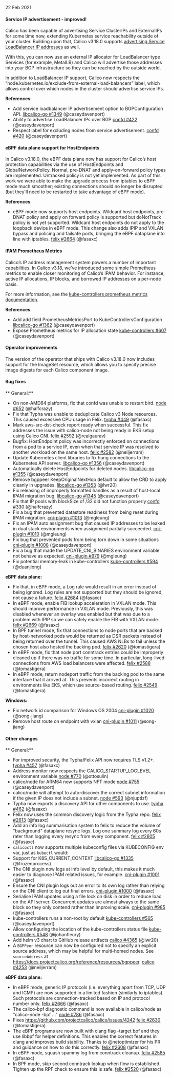 22 Feb 2021

#### Service IP advertisement - improved!

Calico has been capable of advertising Service ClusterIPs and ExternalIPs for some time now, extending Kubernetes service reachability outside of your cluster. Building upon that, Calico v3.18.0 supports [advertising Service LoadBalancer IP addresses](https://docs.projectcalico.org/archive/v3.18/networking/advertise-service-ips#advertise-service-load-balancer-ip-addresses) as well.

With this, you can now use an external IP allocator for LoadBalancer type Services (for example, MetalLB) and Calico will advertise those addresses into your BGP infrastructure so they can be reached by the outside world.

In addition to LoadBalancer IP support, Calico now respects the “node.kubernetes.io/exclude-from-external-load-balancers” label, which allows control over which nodes in the cluster should advertise service IPs.

**References**:
 - Add service loadbalancer IP advertisement option to BGPConfiguration API. [libcalico-go #1349](https://github.com/projectcalico/libcalico-go/pull/1349) (@caseydavenport)
 - Ability to advertise LoadBalancer IPs over BGP [confd #422](https://github.com/projectcalico/confd/pull/422) (@caseydavenport)
 - Respect label for excluding nodes from service advertisement. [confd #420](https://github.com/projectcalico/confd/pull/420) (@caseydavenport)

#### eBPF data plane support for HostEndpoints

In Calico v3.18.0, the eBPF data plane now has support for Calico’s host protection capabilities via the use of HostEndpoints and GlobalNetworkPolicy. Normal, pre-DNAT and apply-on-forward policy types are implemented. Untracked policy is not yet implemented.  As part of this work we were able to make the upgrade process from iptables to eBPF mode much smoother; existing connections should no longer be disrupted (but they'll need to be restarted to take advantage of eBPF mode).

**References**:
- eBPF mode now supports host endpoints.  Wildcard host endpoints, pre-DNAT policy and apply on forward policy is supported but doNotTrack policy is not yet supported.  Wildcard host endpoints do not apply to the loopback device in eBPF mode.  This change also adds IPIP and VXLAN bypass and policing and failsafe ports, bringing the eBPF dataplane into line with iptables. [felix #2664](https://github.com/projectcalico/felix/pull/2664) (@fasaxc)

#### IPAM Prometheus Metrics

Calico’s IP address management system powers a number of important capabilities. In Calico v3.18, we’ve introduced some simple Prometheus metrics to enable closer monitoring of Calico’s IPAM behavior. For instance, active IP allocations, IP blocks, and borrowed IP addresses on a per-node basis.

For more information, see the [kube-controllers prometheus metrics documentation](https://docs.projectcalico.org/archive/v3.18/reference/kube-controllers/prometheus).

**References**:
 - Add add field PrometheusMetricsPort to KubeControllersConfiguration [libcalico-go #1362](https://github.com/projectcalico/libcalico-go/pull/1362) (@caseydavenport)
 - Expose Prometheus metrics for IP allocation state [kube-controllers #607](https://github.com/projectcalico/kube-controllers/pull/607) (@caseydavenport)

#### Operator improvements

The version of the operator that ships with Calico v3.18.0 now includes support for the ImageSet resource, which allows you to specify precise image digests for each Calico component image.

#### Bug fixes

** General:**
 - On non-AMD64 platforms, fix that confd was unable to restart bird. [node #652](https://github.com/projectcalico/node/pull/652) (@halfcrazy)
 - Fix that Typha was unable to deduplicate Calico v3 Node resources.  This caused excessive CPU usage in Felix. [typha #449](https://github.com/projectcalico/typha/pull/449) (@fasaxc)
 - Mark aws-src-dst-check report ready when successful. This fix addresses the issue with calico-node not being ready in EKS setup using Calico CNI. [felix #2592](https://github.com/projectcalico/felix/pull/2592) (@realgaurav)
 - Bugfix: HostEndpoint policy was incorrectly enforced on connections from a pod to a service IP, even when that service IP was resolved to another workload on the same host. [felix #2582](https://github.com/projectcalico/felix/pull/2582) (@neiljerram)
 - Update Kubernetes client libraries to fix hung connections to the Kubernetes API server. [libcalico-go #1356](https://github.com/projectcalico/libcalico-go/pull/1356) (@caseydavenport)
 - Automatically delete HostEndpoints for deleted nodes. [libcalico-go #1355](https://github.com/projectcalico/libcalico-go/pull/1355) (@caseydavenport)
 - Remove bgppeer KeepOriginalNextHop default to allow the CRD to apply cleanly in upgrades. [libcalico-go #1353](https://github.com/projectcalico/libcalico-go/pull/1353) (@lwr20)
 - Fix releasing of improperly formatted handles as a result of host-local IPAM migration bug. [libcalico-go #1345](https://github.com/projectcalico/libcalico-go/pull/1345) (@caseydavenport)
 - Fix that IP pools with blockSize of /32 did not function properly [confd #330](https://github.com/projectcalico/confd/pull/330) (@halfcrazy)
 - Fix a bug that prevented datastore readiness from being reset during IPAM migration. [cni-plugin #1013](https://github.com/projectcalico/cni-plugin/pull/1013) (@mgleung)
 - Fix an IPAM auto assignment bug that caused IP addresses to be leaked in dual stack environments when assignment partially succeeded. [cni-plugin #1010](https://github.com/projectcalico/cni-plugin/pull/1010) (@mgleung)
 - Fix bug that prevented pods from being torn down in some situations [cni-plugin #1008](https://github.com/projectcalico/cni-plugin/pull/1008) (@caseydavenport)
 - Fix a bug that made the UPDATE_CNI_BINARIES environment variable not behave as expected. [cni-plugin #979](https://github.com/projectcalico/cni-plugin/pull/979) (@mgleung)
 - Fix potential memory-leak in kube-controllers [kube-controllers #594](https://github.com/projectcalico/kube-controllers/pull/594) (@duanjiong)

**eBPF data plane:**

 - Fix that, in eBPF mode, a Log rule would result in an error instead of being ignored.  Log rules are not supported but they should be ignored, not cause a failure. [felix #2684](https://github.com/projectcalico/felix/pull/2684) (@fasaxc)
 - In eBPF mode, enable FIB lookup acceleration in VXLAN mode.  This should improve performance in VXLAN mode.  Previously, this was disabled whenever an overlay was enabled but that was due to a problem with IPIP so we can safely enable the FIB with VXLAN mode. [felix #2669](https://github.com/projectcalico/felix/pull/2669) (@fasaxc)
 - In BPF tunnel mode, fix that connections to node ports that are backed by host-networked pods would be returned as DSR packets instead of being returned over the tunnel.  This caused AWS NLBs to fail unless the chosen host also hosted the backing pod. [felix #2620](https://github.com/projectcalico/felix/pull/2620) (@tomastigera)
 - In eBPF mode, fix that node port conntrack entries could be improperly cleaned up if there was no traffic for some time.  In particular, long-lived connections from AWS load balancers were affected. [felix #2588](https://github.com/projectcalico/felix/pull/2588) (@tomastigera)
 - In eBPF mode, return nodeport traffic from the backing pod to the same interface that it arrived at.  This prevents incorrect routing in environments like EKS, which use source-based routing. [felix #2549](https://github.com/projectcalico/felix/pull/2549) (@tomastigera)

**Windows:**
 - Fix network id comparison for Windows OS 2004 [cni-plugin #1020](https://github.com/projectcalico/cni-plugin/pull/1020) (@song-jiang)
 - Remove host route on endpoint with vxlan [cni-plugin #1011](https://github.com/projectcalico/cni-plugin/pull/1011) (@song-jiang)

#### Other changes

** General:**
 - For improved security, the Typha/Felix API now requires TLS v1.2+. [typha #457](https://github.com/projectcalico/typha/pull/457) (@fasaxc)
 - Address monitor now respects the CALICO_STARTUP_LOGLEVEL environment variable [node #770](https://github.com/projectcalico/node/pull/770) (@ottosulin)
 - calico/node for ARM64 now supports NFT mode [node #755](https://github.com/projectcalico/node/pull/755) (@caseydavenport)
 - calico/node will attempt to auto-discover the correct subnet information if the given IP does not include a subnet. [node #593](https://github.com/projectcalico/node/pull/593) (@njuptlzf)
 - Typha now exports a discovery API for other components to use. [typha #462](https://github.com/projectcalico/typha/pull/462) (@fasaxc)
 - Felix now uses the common discovery logic from the Typha repo. [felix #2613](https://github.com/projectcalico/felix/pull/2613) (@fasaxc)
 - Add an info log summarisation system to felix to reduce the volume of "background" dataplane resync logs. Log one summary log every 60s rater than logging every resync from every component. [felix #2605](https://github.com/projectcalico/felix/pull/2605) (@fasaxc)
 - `calicoctl` now supports multiple kubeconfig files via KUBECONFIG env var, just as `kubectl` would:
 - Support for K8S_CURRENT_CONTEXT [libcalico-go #1335](https://github.com/projectcalico/libcalico-go/pull/1335) (@frozenprocess)
 - The CNI plugin now logs at info level by default, this makes it much easier to diagnose IPAM related issues, for example. [cni-plugin #1001](https://github.com/projectcalico/cni-plugin/pull/1001) (@fasaxc)
 - Ensure the CNI plugin logs out an error to its own log rather than relying on the CNI client to log out final errors. [cni-plugin #1000](https://github.com/projectcalico/cni-plugin/pull/1000) (@fasaxc)
 - Serialise IPAM updates using a file lock on disk in order to reduce load on the API server. Concurrent updates are almost always to the same block so they only contend rather than improving scale. [cni-plugin #985](https://github.com/projectcalico/cni-plugin/pull/985) (@fasaxc)
 - kube-controllers runs a non-root by default [kube-controllers #565](https://github.com/projectcalico/kube-controllers/pull/565) (@caseydavenport)
 - Allow configuring the location of the kube-controllers status file [kube-controllers #548](https://github.com/projectcalico/kube-controllers/pull/548) (@johanfleury)
 - Add helm v3 chart to GitHub release artifacts [calico #4365](https://github.com/projectcalico/calico/pull/4365) (@lwr20)
 - A `BGPPeer` resource can now be configured not to specify an explicit source address, which may be helpful for multi-homed nodes.  See `sourceAddress` at https://docs.projectcalico.org/reference/resources/bgppeer. [calico #4253](https://github.com/projectcalico/calico/pull/4253) (@neiljerram)

**eBPF data plane:**

 - In eBPF mode, generic IP protocols (i.e. everything apart from TCP, UDP and ICMP) are now supported in a limited fashion (similarly to iptables). Such protocols are connection-tracked based on IP and protocol number only. [felix #2666](https://github.com/projectcalico/felix/pull/2666) (@fasaxc)
 - The calico-bpf diagnostic command is now available in calico/node as "calico-node -bpf ..." [node #786](https://github.com/projectcalico/node/pull/786) (@fasaxc)
 - Fixes https://github.com/projectcalico/calico/issues/4242 [felix #2630](https://github.com/projectcalico/felix/pull/2630) (@tomastigera)
 - The eBPF programs are now built with clang flag -target bpf and they use libbpf for helper definitions.  This enables the correct features in clang and improves build stability. Thanks to @netoptimizer for his PR and guidance on how to do this correctly. [felix #2608](https://github.com/projectcalico/felix/pull/2608) (@fasaxc)
 - In eBPF mode, squash spammy log from conntrack cleanup. [felix #2585](https://github.com/projectcalico/felix/pull/2585) (@fasaxc)
 - In BPF mode, skip second conntrack lookup when flow is established.  Tighten up the RPF check to ensure this is safe. [felix #2520](https://github.com/projectcalico/felix/pull/2520) (@fasaxc)
